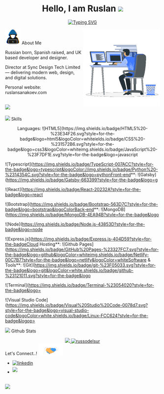 <h1 align="center"><b>Hello, I am Ruslan </b><img src="https://media.giphy.com/media/hvRJCLFzcasrR4ia7z/giphy.gif" width="35"></h1> <p align="center"> <a href="https://github.com/DenverCoder1/readme-typing-svg"> <img src="https://readme-typing-svg.herokuapp.com?font=Time+New+Roman&color=cyan&size=25&center=true&vCenter=true&width=600&height=100&lines=Ruslan+Sanakoev;++;Full+stack+developer;Director+at+Sync+Design+Tech+Ltd;Specialized+in+Web+and+Software+Solutions" alt="Typing SVG"/> </a> </p>
<picture><img src="https://github.com/0xAbdulKhalid/0xAbdulKhalid/raw/main/assets/mdImages/about_me.gif" width = 50px></picture> About Me
<picture> <img align="right" src="https://github.com/0xAbdulKhalid/0xAbdulKhalid/raw/main/assets/mdImages/Right_Side.gif" width = 250px></picture>

Russian born, Spanish raised, and UK based developer and designer.

Director at Sync Design Tech Limited — delivering modern web, design, and digital solutions.

Personal website: ruslansanakoev.com

<br> <img src="https://user-images.githubusercontent.com/73097560/115834477-dbab4500-a447-11eb-908a-139a6edaec5c.gif"> <br><br>
<img src="https://media2.giphy.com/media/QssGEmpkyEOhBCb7e1/giphy.gif?cid=ecf05e47a0n3gi1bfqntqmob8g9aid1oyj2wr3ds3mg700bl&rid=giphy.gif" width ="25"> Skills
<p align="center">
Languages:
![HTML5](https://img.shields.io/badge/HTML5%20-%23E34F26.svg?style=for-the-badge&logo=html5&logoColor=whiteields.io/badge/CSS%20-%231572B6.svg?style=for-the-badge&logo=css3&logoColor=whiteimg.shields.io/badge/JavaScript%20-%23F7DF1E.svg?style=for-the-badge&logo=javascript

![Typescript](https://img.shields.io/badge/TypeScript-007ACC?style=for-the-badge&logo=typescript&logoColor://img.shields.io/badge/Python%20-%2314354C.svg?style=for-the-badge&logo=pythonFront-end**:
![Gatsby](https://img.shields.io/badge/Gatsby-663399?style=for-the-badge&logo=g

![React](https://img.shields.io/badge/React-20232A?style=for-the-badge&logo=react

![Bootstrap](https://img.shields.io/badge/Bootstrap-563D7C?style=for-the-badge&logo=bootstrap&logoColorBack-end**:
![MongoDB](https://img.shields.io/badge/MongoDB-4EA94B?style=for-the-badge&logo

![Node](https://img.shields.io/badge/Node.js-43853D?style=for-the-badge&logo=node

![Express.js](https://img.shields.io/badge/Express.js-404D59?style=for-the-badgeCloud Hosting**:
![Github Pages](https://img.shields.io/badge/GitHub%20Pages-%23327FC7.svg?style=for-the-badge&logo=github&logoColor=whiteimg.shields.io/badge/Netlify-00C7B7?style=for-the-badge&logo=netlify&logoColor=whiteSoftware & Tools**:
![Git](https://img.shields.io/badge/git-%23F05033.svg?style=for-the-badge&logo=git&logoColor=white.shields.io/badge/github-%23121011.svg?style=for-the-badge&logo

![Terminal](https://img.shields.io/badge/Terminal-%23054020?style=for-the-badge&logo=

![Visual Studio Code](https://img.shields.io/badge/Visual%20Studio%20Code-0078d7.svg?style=for-the-badge&logo=visual-studio-code&logoColor=white.shields.io/badge/Linux-FCC624?style=for-the-badge&logop>


<img src="https://media.giphy.com/media/iY8CRBdQXODJSCERIr/giphy.gif" width="35"> Github Stats
<div align="center"> <a href="https://github.com/russodelsur/"> <img src="https://github-readme-stats.vercel.app/api?username=russodelsur&include_all_commits=true&count_private=true&show_icons=true&line_height=20&title_color=7A7ADB&icon_color=2234AE&text_color=D3D3D3&bg_color=0,000000,130F40" width="450"/> <img src="https://github-readme-stats.vercel.app/api/top-langs?username=russodelsur&show_icons=true&locale=en&layout=compact&line_height=20&title_color=7A7ADB&icon_color=2234AE&text_color=D3D3D3&bg_color=0,000000,130F40" width="375" alt="russodelsur"/> </a> </div>
Let's Connect..! <img src="https://github.com/0xAbdulKhalid/0xAbdulKhalid/raw/main/assets/mdImages/handshake.gif" width ="80">
<div align='left'> <ul> <li> <a href="https://www.linkedin.com/in/ruslan-s-6206661ab/" target="_blank"> <img src="https://img.shields.io/badge/linkedin: Ruslan Sanakoev-%2300acee.svg?color=405DE6&style=for-the-badge&logo=linkedin&logoColor=white" alt="linkedin" style="margin-bottom: 5px;"/> </a> </li> <li> <a href="mailto:mrsanakoev@gmail.com" target="_blank"> <img src="https://img.shields.io/badge/gmail: Ruslan Sanakoev-%23EA4335.svg?style=for-the-badge&logo=gmail&logoColor=white" t=mail style="margin-bottom: 5px;" /> </a> </li> </ul> </div> <br> <img src="https://user-images.githubusercontent.com/73097560/115834477-dbab4500-a447-11eb-908a-139a6edaec5c.gif">
